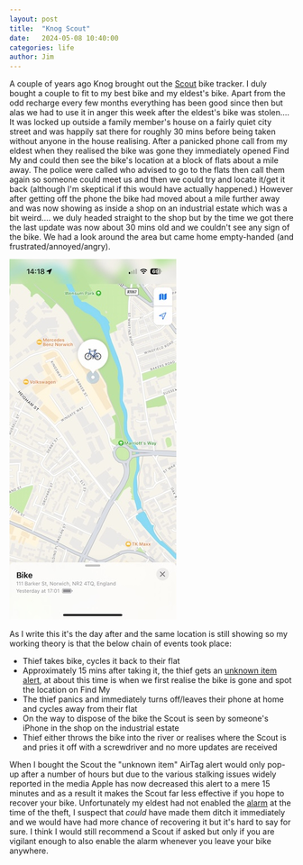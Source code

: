 ```yaml
---
layout: post
title:  "Knog Scout"
date:   2024-05-08 10:40:00
categories: life
author: Jim
---
```

A couple of years ago Knog brought out the [Scout](https://www.knog.com/products/scout) bike tracker. I duly bought a couple to fit to my best bike and my eldest's bike. Apart from the odd recharge every few months everything has been good since then but alas we had to use it in anger this week after the eldest's bike was stolen.... It was locked up outside a family member's house on a fairly quiet city street and was happily sat there for roughly 30 mins before being taken without anyone in the house realising. After a panicked phone call from my eldest when they realised the bike was gone they immediately opened Find My and could then see the bike's location at a block of flats about a mile away. The police were called who advised to go to the flats then call them again so someone could meet us and then we could try and locate it/get it back (although I'm skeptical if this would have actually happened.) However after getting off the phone the bike had moved about a mile further away and was now showing as inside a shop on an industrial estate which was a bit weird.... we duly headed straight to the shop but by the time we got there the last update was now about 30 mins old and we couldn't see any sign of the bike. We had a look around the area but came home empty-handed (and frustrated/annoyed/angry).  

![Find My](/assets/findmy.jpeg)

As I write this it's the day after and the same location is still showing so my working theory is that the below chain of events took place:  

* Thief takes bike, cycles it back to their flat  
* Approximately 15 mins after taking it, the thief gets an [unknown item alert](https://support.apple.com/en-gb/119874), at about this time is when we first realise the bike is gone and spot the location on Find My  
* The thief panics and immediately turns off/leaves their phone at home and cycles away from their flat  
* On the way to dispose of the bike the Scout is seen by someone's iPhone in the shop on the industrial estate  
* Thief either throws the bike into the river or realises where the Scout is and pries it off with a screwdriver and no more updates are received  

When I bought the Scout the "unknown item" AirTag alert would only pop-up after a number of hours but due to the various stalking issues widely reported in the media Apple has now decreased this alert to a mere 15 minutes and as a result it makes the Scout far less effective if you hope to recover your bike. Unfortunately my eldest had not enabled the [alarm](https://youtu.be/s6wIHnOhaPg?feature=shared&t=604) at the time of the theft, I suspect that _could_ have made them ditch it immediately and we would have had more chance of recovering it but it's hard to say for sure. I think I would still recommend a Scout if asked but only if you are vigilant enough to also enable the alarm whenever you leave your bike anywhere.  